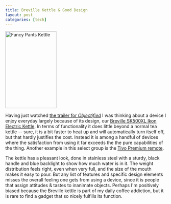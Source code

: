 ```yaml
--- 
title: Breville Kettle & Good Design
layout: post
categories: [tech]
---
```

<div class="flickr-frame flickr-float-right"><a href="http://www.flickr.com/photos/downtree/2268719253/" title="Fancy Pants Kettle"><img src="http://farm3.static.flickr.com/2395/2268719253_58f82068fc_m.jpg" width="160" height="240" alt="Fancy Pants Kettle" class="flickr-photo-right"/></a>
</div>

Having just watched <a href="http://www.objectifiedfilm.com/objectified-trailer/">the trailer for <i>Objectified</i></a> I was thinking about a device I enjoy everyday largely because of its design, our <a href="http://www.amazon.com/gp/product/B000A790X6/graysky-20">Breville SK500XL Ikon Electric Kettle</a>. In terms of functionality it does little beyond a normal tea kettle -- sure, it is a bit faster to heat up and will automatically turn itself off, but that hardly justifies the cost. Instead it is among a handful of devices where the satisfaction from using it far exceeds the the pure capabilities of the thing. Another example in this select group is the <a href="https://www3.tivo.com/store/merchandise.do">Tivo Premium remote</a>.

The kettle has a pleasant look, done in stainless steel with a sturdy, black handle and blue backlight to show how much water is in it. The weight distribution feels right, even when very full, and the size of the mouth makes it easy to pour. But any list of features and specific design elements misses the overall feeling one gets from using a device, since it is people that assign attitudes & tastes to inanimate objects. Perhaps I'm positively biased because the Breville kettle is part of my daily coffee addiction, but it is rare to find a gadget that so nicely fulfills its function.
